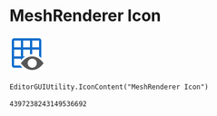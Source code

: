 # MeshRenderer Icon
![](/img/MeshRenderer%20Icon.png)

``` CSharp
EditorGUIUtility.IconContent("MeshRenderer Icon")
```
```
4397238243149536692
```
